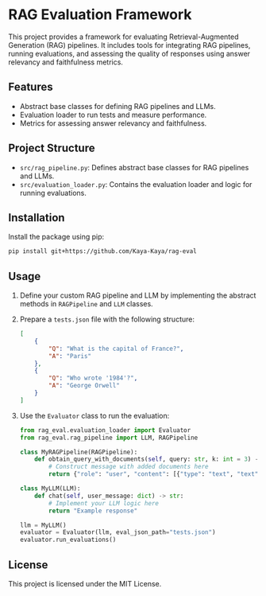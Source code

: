 # RAG Evaluation Framework

This project provides a framework for evaluating Retrieval-Augmented Generation (RAG) pipelines. It includes tools for integrating RAG pipelines, running evaluations, and assessing the quality of responses using answer relevancy and faithfulness metrics.

## Features

- Abstract base classes for defining RAG pipelines and LLMs.
- Evaluation loader to run tests and measure performance.
- Metrics for assessing answer relevancy and faithfulness.

## Project Structure

- `src/rag_pipeline.py`: Defines abstract base classes for RAG pipelines and LLMs.
- `src/evaluation_loader.py`: Contains the evaluation loader and logic for running evaluations.

## Installation

Install the package using pip:
```bash
pip install git+https://github.com/Kaya-Kaya/rag-eval
```

## Usage

1. Define your custom RAG pipeline and LLM by implementing the abstract methods in `RAGPipeline` and `LLM` classes.

2. Prepare a `tests.json` file with the following structure:
   ```json
   [
       {
           "Q": "What is the capital of France?",
           "A": "Paris"
       },
       {
           "Q": "Who wrote '1984'?",
           "A": "George Orwell"
       }
   ]
   ```

3. Use the `Evaluator` class to run the evaluation:
   ```python
   from rag_eval.evaluation_loader import Evaluator
   from rag_eval.rag_pipeline import LLM, RAGPipeline

   class MyRAGPipeline(RAGPipeline):
       def obtain_query_with_documents(self, query: str, k: int = 3) -> dict:
           # Construct message with added documents here
           return {"role": "user", "content": [{"type": "text", "text": "Document"}, {"type": "text", "text": query}]}

   class MyLLM(LLM):
       def chat(self, user_message: dict) -> str:
           # Implement your LLM logic here
           return "Example response"

   llm = MyLLM()
   evaluator = Evaluator(llm, eval_json_path="tests.json")
   evaluator.run_evaluations()
   ```

## License

This project is licensed under the MIT License.
